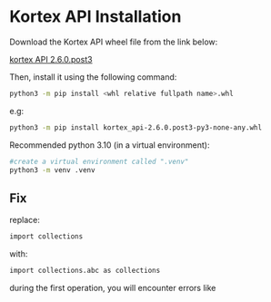 
# Kortex API Installation

Download the Kortex API wheel file from the link below:

[kortex API 2.6.0.post3](https://artifactory.kinovaapps.com/artifactory/generic-public/kortex/API/2.6.0/kortex_api-2.6.0.post3-py3-none-any.whl)

Then, install it using the following command:

```bash
python3 -m pip install <whl relative fullpath name>.whl
```
e.g:

```bash
python3 -m pip install kortex_api-2.6.0.post3-py3-none-any.whl
```

Recommended python 3.10 (in a virtual environment):

```bash
#create a virtual environment called ".venv"
python3 -m venv .venv
```

## Fix

replace:

```bash
import collections
```


with:
```bash
import collections.abc as collections
```

during the first operation, you will encounter errors like 